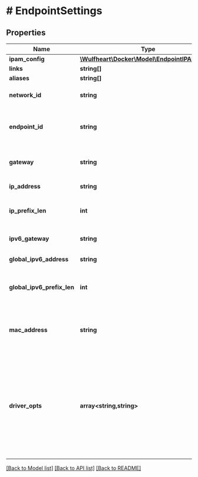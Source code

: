 # # EndpointSettings

## Properties

Name | Type | Description | Notes
------------ | ------------- | ------------- | -------------
**ipam_config** | [**\Wulfheart\Docker\Model\EndpointIPAMConfig**](EndpointIPAMConfig.md) |  | [optional]
**links** | **string[]** |  | [optional]
**aliases** | **string[]** |  | [optional]
**network_id** | **string** | Unique ID of the network. | [optional]
**endpoint_id** | **string** | Unique ID for the service endpoint in a Sandbox. | [optional]
**gateway** | **string** | Gateway address for this network. | [optional]
**ip_address** | **string** | IPv4 address. | [optional]
**ip_prefix_len** | **int** | Mask length of the IPv4 address. | [optional]
**ipv6_gateway** | **string** | IPv6 gateway address. | [optional]
**global_ipv6_address** | **string** | Global IPv6 address. | [optional]
**global_ipv6_prefix_len** | **int** | Mask length of the global IPv6 address. | [optional]
**mac_address** | **string** | MAC address for the endpoint on this network. | [optional]
**driver_opts** | **array<string,string>** | DriverOpts is a mapping of driver options and values. These options are passed directly to the driver and are driver specific. | [optional]

[[Back to Model list]](../../README.md#models) [[Back to API list]](../../README.md#endpoints) [[Back to README]](../../README.md)
